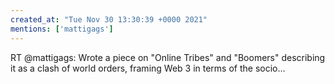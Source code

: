 ```yaml
---
created_at: "Tue Nov 30 13:30:39 +0000 2021"
mentions: ['mattigags']
---
```


RT @mattigags: Wrote a piece on "Online Tribes" and "Boomers" describing it as a clash of world orders, framing Web 3 in terms of the socio…